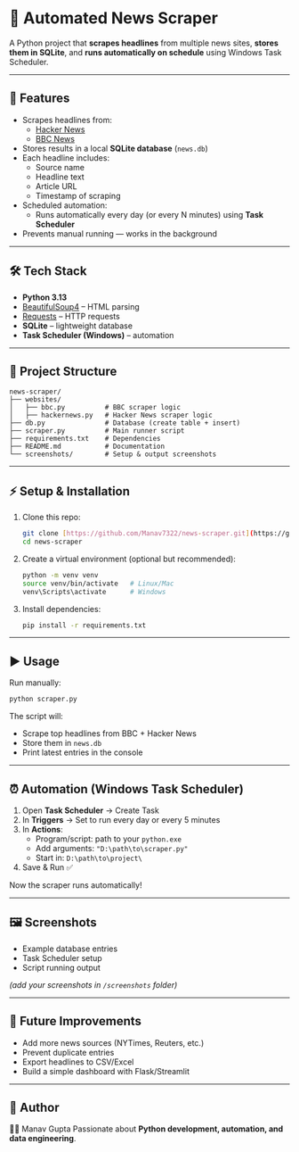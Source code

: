 # 📰 Automated News Scraper

A Python project that **scrapes headlines** from multiple news sites, **stores them in SQLite**, and **runs automatically on schedule** using Windows Task Scheduler.

---

## 📌 Features
- Scrapes headlines from:
  - [Hacker News](https://news.ycombinator.com)
  - [BBC News](https://www.bbc.com/news)
- Stores results in a local **SQLite database** (`news.db`)
- Each headline includes:
  - Source name
  - Headline text
  - Article URL
  - Timestamp of scraping
- Scheduled automation:
  - Runs automatically every day (or every N minutes) using **Task Scheduler**
- Prevents manual running — works in the background

---

## 🛠️ Tech Stack
- **Python 3.13**
- [BeautifulSoup4](https://www.crummy.com/software/BeautifulSoup/) – HTML parsing
- [Requests](https://docs.python-requests.org/) – HTTP requests
- **SQLite** – lightweight database
- **Task Scheduler (Windows)** – automation

---

## 📂 Project Structure
```
news-scraper/
├── websites/
│   ├── bbc.py          # BBC scraper logic
│   ├── hackernews.py   # Hacker News scraper logic
├── db.py               # Database (create table + insert)
├── scraper.py          # Main runner script
├── requirements.txt    # Dependencies
├── README.md           # Documentation
└── screenshots/        # Setup & output screenshots
```

---

## ⚡ Setup & Installation

1. Clone this repo:
   ```bash
   git clone [https://github.com/Manav7322/news-scraper.git](https://github.com/Manav7322/News-Scrapper.git)
   cd news-scraper
   ```

2. Create a virtual environment (optional but recommended):
   ```bash
   python -m venv venv
   source venv/bin/activate   # Linux/Mac
   venv\Scripts\activate      # Windows
   ```

3. Install dependencies:
   ```bash
   pip install -r requirements.txt
   ```

---

## ▶️ Usage

Run manually:
```bash
python scraper.py
```

The script will:
- Scrape top headlines from BBC + Hacker News
- Store them in `news.db`
- Print latest entries in the console

---

## ⏰ Automation (Windows Task Scheduler)

1. Open **Task Scheduler** → Create Task
2. In **Triggers** → Set to run every day or every 5 minutes
3. In **Actions**:
   - Program/script: path to your `python.exe`
   - Add arguments: `"D:\path\to\scraper.py"`
   - Start in: `D:\path\to\project\`
4. Save & Run ✅

Now the scraper runs automatically!

---

## 🖼️ Screenshots
- Example database entries  
- Task Scheduler setup  
- Script running output  

*(add your screenshots in `/screenshots` folder)*

---

## 🚀 Future Improvements
- Add more news sources (NYTimes, Reuters, etc.)
- Prevent duplicate entries
- Export headlines to CSV/Excel
- Build a simple dashboard with Flask/Streamlit

---

## 📌 Author
👨‍💻 Manav Gupta 
Passionate about **Python development, automation, and data engineering**.
